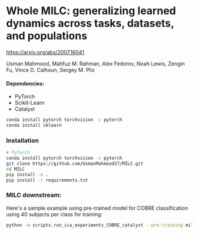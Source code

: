 # Whole MILC: generalizing learned dynamics across tasks, datasets, and populations

https://arxiv.org/abs/2007.16041


Usman Mahmood, Mahfuz M. Rahman, Alex Fedorov, Noah Lewis, Zengin Fu, Vince D. Calhoun, Sergey M. Plis





#### Dependencies:
* PyTorch
* Scikit-Learn
* Catalyst

```bash
conda install pytorch torchvision -c pytorch
conda install sklearn
```

### Installation 

```bash
# PyTorch
conda install pytorch torchvision -c pytorch
git clone https://github.com/UsmanMahmood27/MILC.git
cd MILC
pip install -e .
pip install -r requirements.txt
```

### MILC downstream:
Here's a sample example using pre-trained model for COBRE classification using 40 subjects per class for training: 

```bash
python -m scripts.run_ica_experiments_COBRE_catalyst --pre-training milc --script-ID 3 --exp UFPT --method sub-lstm 
```
